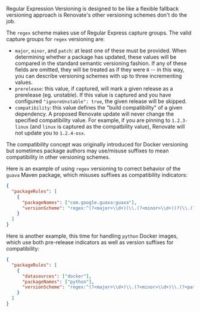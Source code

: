 Regular Expression Versioning is designed to be like a flexible fallback versioning approach is Renovate's other versioning schemes don't do the job.

The `regex` scheme makes use of Regular Express capture groups. The valid capture groups for `regex` versioning are:

- `major`, `minor`, and `patch`: at least one of these must be provided. When determining whether a package has updated, these values will be compared in the standard semantic versioning fashion. If any of these fields are omitted, they will be treated as if they were `0` -- in this way, you can describe versioning schemes with up to three incrementing values.
- `prerelease`: this value, if captured, will mark a given release as a prerelease (eg. unstable). If this value is captured and you have configured `"ignoreUnstable": true`, the given release will be skipped.
- `compatibility`: this value defines the "build compatibility" of a given dependency. A proposed Renovate update will never change the specified compatibility value. For example, if you are pinning to `1.2.3-linux` (and `linux` is captured as the compatbility value), Renovate will not update you to `1.2.4-osx`.

The compatibility concept was originally introduced for Docker versioning but sometimes package authors may use/misuse suffixes to mean compatibility in other versioning schemes.

Here is an example of using `regex` versioning to correct behavior of the `guava` Maven package, which misuses suffixes as compatibility indicators:

```json
{
  "packageRules": [
    {
      "packageNames": ["com.google.guava:guava"],
      "versionScheme": "regex:^(?<major>\\d+)(\\.(?<minor>\\d+))?(\\.(?<patch>\\d+))?(-(?<compatibility>.*))?$"
    }
  ]
}
```

Here is another example, this time for handling `python` Docker images, which use both pre-release indicators as well as version suffixes for compatibility:

```json
{
  "packageRules": [
    {
      "datasources": ["docker"],
      "packageNames": ["python"],
      "versionScheme": "regex:^(?<major>\\d+)\\.(?<minor>\\d+)\\.(?<patch>\\d+)(?<prerelease>[^.-]+)?(-(?<compatibility>.*))?$"
    }
  ]
}
```
